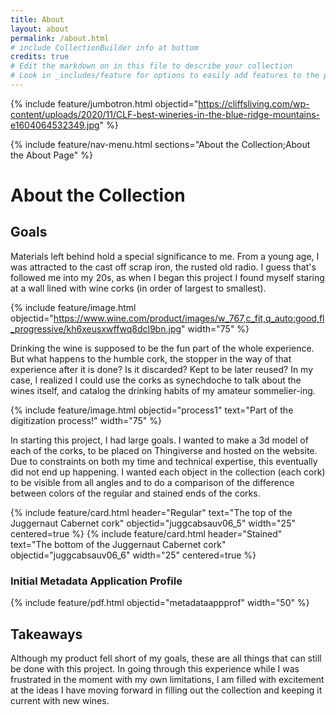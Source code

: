 ```yaml
---
title: About
layout: about
permalink: /about.html
# include CollectionBuilder info at bottom
credits: true
# Edit the markdown on in this file to describe your collection
# Look in _includes/feature for options to easily add features to the page
---
```


{% include feature/jumbotron.html objectid="https://cliffsliving.com/wp-content/uploads/2020/11/CLF-best-wineries-in-the-blue-ridge-mountains-e1604064532349.jpg" %}

{% include feature/nav-menu.html sections="About the Collection;About the About Page" %}

# About the Collection
## __Goals__
Materials left behind hold a special significance to me. From a young age, I was attracted to the cast off scrap iron, the rusted old radio. I guess that's followed me into my 20s, as when I began this project I found myself staring at a wall lined with wine corks (in order of largest to smallest). 

{% include feature/image.html objectid="https://www.wine.com/product/images/w_767,c_fit,q_auto:good,fl_progressive/kh6xeusxwffwq8dcl9bn.jpg" width="75" %}

Drinking the wine is supposed to be the fun part of the whole experience. But what happens to the humble cork, the stopper in the way of that experience after it is done? Is it discarded? Kept to be later reused? In my case, I realized I could use the corks as synechdoche to talk about the wines itself, and catalog the drinking habits of my amateur sommelier-ing.

{% include feature/image.html objectid="process1" text="Part of the digitization process!" width="75" %}

In starting this project, I had large goals. I wanted to make a 3d model of each of the corks, to be placed on Thingiverse and hosted on the website. Due to constraints on both my time and technical expertise, this eventually did not end up happening. I wanted each object in the collection (each cork) to be visible from all angles and to do a comparison of the difference between colors of the regular and stained ends of the corks. 

{% include feature/card.html header="Regular" text="The top of the Juggernaut Cabernet cork" objectid="juggcabsauv06_5" width="25" centered=true %} 
{% include feature/card.html header="Stained" text="The bottom of the Juggernaut Cabernet cork" objectid="juggcabsauv06_6" width="25" centered=true %} 

### Initial Metadata Application Profile
{% include feature/pdf.html objectid="metadataappprof" width="50" %}

## __Takeaways__
Although my product fell short of my goals, these are all things that can still be done with this project. In going through this experience while I was frustrated in the moment with my own limitations, I am filled with excitement at the ideas I have moving forward in filling out the collection and keeping it current with new wines.
